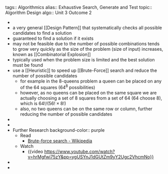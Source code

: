 tags:: Algorithmics
alias:: Exhaustive Search, Generate and Test
topic:: Algorithm Design
algo:: Unit 3 Outcome 2

-
- a very general [[Design Pattern]] that systematically checks all possible candidates to find a solution
- guaranteed to find a solution if it exists
- may not be feasible due to the number of possible combinations tends to grow very quickly as the size of the problem (size of input) increases, known as [[Combinatorial Explosion]]
- typically used when the problem size is limited and the best solution must be found
- use a [[Heuristic]] to speed up [[Brute-Force]] search and reduce the number of possible candidates
	- for example in the 8-queens problem a queen can be placed on any of the 64 squares ($64^8$ possibilities)
	- however, as no queens can be placed on the same square we are actually choosing a set of 8 squares from a set of 64 (64 choose 8), which is $64!/(56!\times 8!)$
	- also, no two queens can be on the same row or column, further reducing the number of possible candidates
-
-
- Further Research
  background-color:: purple
	- Read
		- [Brute-force search - Wikipedia](https://en.wikipedia.org/wiki/Brute-force_search)
	- Watch
		- {{video https://www.youtube.com/watch?v=hrMgfwi75zY&pp=ygUSYnJ1dGUtZm9yY2Ugc2VhcmNo}}
-
-